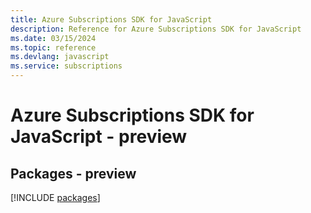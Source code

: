 ```yaml
---
title: Azure Subscriptions SDK for JavaScript
description: Reference for Azure Subscriptions SDK for JavaScript
ms.date: 03/15/2024
ms.topic: reference
ms.devlang: javascript
ms.service: subscriptions
---
```

# Azure Subscriptions SDK for JavaScript - preview
## Packages - preview
[!INCLUDE [packages](subscriptions-index.md)]